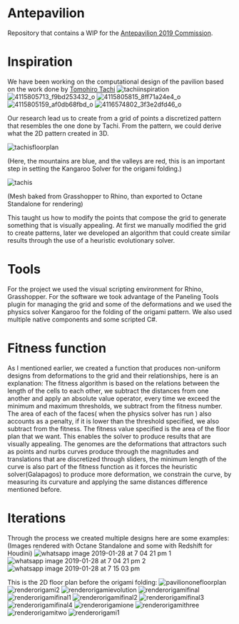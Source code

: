 # Antepavilion
Repository that contains a WIP for the [Antepavilion 2019 Commission](http://antepavilion.org/).
# Inspiration
We have been working on the computational design of the pavilion based on the work done by [Tomohiro Tachi](http://www.tsg.ne.jp/TT/)
![tachiinspiration](https://user-images.githubusercontent.com/21000020/51937630-1a710280-23d9-11e9-868e-15a2f83564ca.JPG)
![4115805713_f9bd253432_o](https://user-images.githubusercontent.com/21000020/51990496-24494300-2477-11e9-8141-68683ca12bb2.jpg)
![4115805815_8ff71a24e4_o](https://user-images.githubusercontent.com/21000020/51990497-24494300-2477-11e9-82eb-4e56050a1e57.jpg)
![4115805159_af0db68fbd_o](https://user-images.githubusercontent.com/21000020/51990498-24494300-2477-11e9-9c79-ef02929f84d2.jpg)
![4116574802_3f3e2dfd46_o](https://user-images.githubusercontent.com/21000020/51990499-24494300-2477-11e9-8f7b-a33d7066764f.jpg)

Our research lead us to create from a grid of points a discretized pattern that resembles the one done by Tachi. From the pattern, we could derive what the 2D pattern created in 3D.

![tachisfloorplan](https://user-images.githubusercontent.com/21000020/51937270-37f19c80-23d8-11e9-99b8-46d1d8126d76.JPG)

(Here, the mountains are blue, and the valleys are red, this is an important step in setting the Kangaroo Solver for the origami folding.)

![tachis](https://user-images.githubusercontent.com/21000020/51936773-f14f7280-23d6-11e9-9de1-5f0f5e4f6234.png)

(Mesh baked from Grasshopper to Rhino, than exported to Octane Standalone for rendering)

This taught us how to modify the points that compose the grid to generate something that is visually appealing. At first we manually modified the grid to create patterns, later we developed an algorithm that could create similar results through the use of a heuristic evolutionary solver.
# Tools
For the project we used the visual scripting environment for Rhino, Grasshopper. For the software we took advantage of the Paneling Tools plugin for managing the grid and some of the deformations and we used the physics solver Kangaroo for the folding of the origami pattern. We also used multiple native components and some scripted C#.
# Fitness function
As I mentioned earlier, we created a function that produces non-uniform designs from deformations to the grid and their relationships, here is an explanation:
The fitness algorithm is based on the relations between the length of the cells to each other, we subtract the distances from one another and apply an absolute value operator, every time we exceed the minimum and maximum thresholds, we subtract from the fitness number. The area of each of the faces( when the physics solver has run ) also accounts as a penalty, if it is lower than the threshold specified, we also subtract from the fitness. The fitness value specified is the area of the floor plan that we want. This enables the solver to produce results that are visually appealing. 
The genomes are the deformations that attractors such as points and nurbs curves produce through the magnitudes and translations that are discretized through sliders, the minimum length of the curve is also part of the fitness function as it forces the heuristic solver(Galapagos) to produce more deformation, we constrain the curve, by measuring its curvature and applying the same distances difference mentioned before.
# Iterations
Through the process we created multiple designs here are some examples:
(Images rendered with Octane Standalone and some with Redshift for Houdini)
![whatsapp image 2019-01-28 at 7 04 21 pm 1](https://user-images.githubusercontent.com/21000020/51989931-029b8c00-2476-11e9-8ede-dfe7fe9f9c43.jpeg)
![whatsapp image 2019-01-28 at 7 04 21 pm 2](https://user-images.githubusercontent.com/21000020/51989933-029b8c00-2476-11e9-95b1-1f91afcf959e.jpeg)
![whatsapp image 2019-01-28 at 7 15 03 pm](https://user-images.githubusercontent.com/21000020/51989935-03342280-2476-11e9-892c-ba065dd2ed1d.jpeg)

This is the 2D floor plan before the origami folding:
![paviliononefloorplan](https://user-images.githubusercontent.com/21000020/51990869-e993da80-2477-11e9-9027-17ac858389d4.JPG)
![renderorigami2](https://user-images.githubusercontent.com/21000020/51989637-78532800-2475-11e9-91b8-94f0f69551a2.png)
![renderorigamievolution](https://user-images.githubusercontent.com/21000020/51989638-78532800-2475-11e9-9c68-5b8449da8c31.png)
![renderorigamifinal](https://user-images.githubusercontent.com/21000020/51989639-78532800-2475-11e9-900a-5d50568bcca7.png)
![renderorigamifinal1](https://user-images.githubusercontent.com/21000020/51989640-78532800-2475-11e9-8824-31013eafcf4f.png)
![renderorigamifinal2](https://user-images.githubusercontent.com/21000020/51989641-78532800-2475-11e9-9af5-40bd279d8197.png)
![renderorigamifinal3](https://user-images.githubusercontent.com/21000020/51989642-78532800-2475-11e9-90f5-07dd4d645bb5.png)
![renderorigamifinal4](https://user-images.githubusercontent.com/21000020/51989643-78ebbe80-2475-11e9-81e1-bd2b30e2580e.png)
![renderorigamione](https://user-images.githubusercontent.com/21000020/51989645-78ebbe80-2475-11e9-83cc-5c28b2289e38.png)
![renderorigamithree](https://user-images.githubusercontent.com/21000020/51989646-78ebbe80-2475-11e9-91d0-2c6072137a41.png)
![renderorigamitwo](https://user-images.githubusercontent.com/21000020/51989650-79845500-2475-11e9-9561-d3c0bfda7956.png)
![renderorigami1](https://user-images.githubusercontent.com/21000020/51989651-79845500-2475-11e9-8337-ca09bd75e03d.png)

